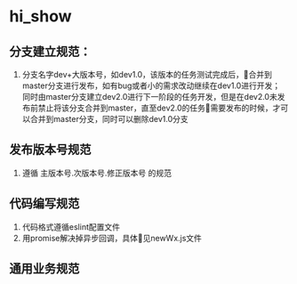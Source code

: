 # hi_show

## 分支建立规范：    
1. 分支名字dev+大版本号，如dev1.0，该版本的任务测试完成后，合并到master分支进行发布，如有bug或者小的需求改动继续在dev1.0进行开发；
同时由master分支建立dev2.0进行下一阶段的任务开发，但是在dev2.0未发布前禁止将该分支合并到master，直至dev2.0的任务需要发布的时候，才可以合并到master分支，同时可以删除dev1.0分支


## 发布版本号规范

1. 遵循 主版本号.次版本号.修正版本号 的规范


## 代码编写规范
1. 代码格式遵循eslint配置文件
2. 用promise解决掉异步回调，具体见newWx.js文件


## 通用业务规范



